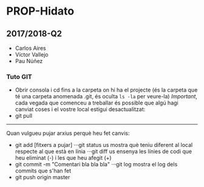 # PROP-Hidato
## 2017/2018-Q2
* Carlos Aires
* Víctor Vallejo
* Pau Núñez

### **Tuto GIT**

* Obrir consola i cd fins a la carpeta on hi ha el projecte (és la carpeta que té una carpeta anomenada .git, és oculta `ls -la` per veure-la)
*Important*, cada vegada que comenceu a treballar és possible que algú hagi canviat coses i el vostre local estigui desactualitzat:
* git pull
___
Quan vulgueu pujar arxius perquè heu fet canvis:
* git add [fitxers a pujar]
···git status us mostra què teniu diferent al local respecte al que està en línia
···git diff us ensenya les línies de codi que heu eliminat (-) i les que heu afegit (+)
* git commit -m "Comentari bla bla bla"
···git log mostra el log dels commits que s'han fet
* git push origin master
